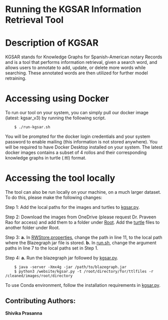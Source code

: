 # Running the KGSAR Information Retrieval Tool

# Description of KGSAR

KGSAR stands for Knowledge Graphs for Spanish-American notary Records and is a tool that performs information retrieval, given a search word, and allows users to annotate to add, update, or delete more words while searching. These annotated words are then utilized for further model retraining. 

# Accessing using Docker
To run our tool on your system, you can simply pull our docker image (latest: kgsar_v3) by running the following script.

```
    $ ./run-kgsar.sh
```

You will be prompted for the docker login credentials and your system password to enable mailing (this information is not stored anywhere). You will be required to have Docker Desktop installed on your system. The latest docker images contains a subset of 4 rollos and their corresponding knowledge graphs in turtle (.ttl) format.

# Accessing the tool locally

The tool can also be run locally on your machine, on a much larger dataset. To do this, please make the following changes:

Step 1:
    Add the local paths for the images and turtles to [kgsar.py](/Search-Engine/Root/website/kgsar.py).

Step 2:
    Download the images from OneDrive (please request Dr. Praveen Rao for access) and add them to a folder under [Root](/Search-Engine/Root/). Add the [turtle](/KG/Turtles/) files to another folder under Root.

Step 3:
    **a.** In [RWStore.properties](/Search-Engine/Root/website/RWStore.properties), change the path in line 11, to the local path where the Blazegraph jar file is stored.
    **b.** In [run.sh](/Search-Engine/Root/website/run.sh), change the argument paths in line 7 to the local paths set in Step 1.

Step 4:
    **a.** Run the blazegraph jar followed by [kgsar.py](/Search-Engine/Root/website/kgsar.py).

        $ java -server -Xmx4g -jar /path/to/blazegraph.jar
        $ python3 /website/kgsar.py -t /root/directory/for/ttlfiles -r /cleaned/images/root/directory
    
To use Conda environment, follow the installation requirements in [kgsar.py](/Search-Engine/Root/website/kgsar.py).

## Contributing Authors:
**Shivika Prasanna**